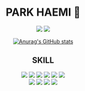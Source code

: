 <div align="center">
  
# PARK HAEMI 🐾

<a href="mailto:hmpark042@gmail.com"><img src="https://img.shields.io/badge/Gmail-EA4335?style=flat-square&logo=Gmail&logoColor=white&link=mailto:hmpark042@gmail.com"/></a> <a href="https://velog.io/@nyamnyam"><img src="https://img.shields.io/badge/Velog-20C997?style=flat-square&logo=Velog&logoColor=white&link=https://velog.io/@nyamnyam"/></a>
  
[![Anurag's GitHub stats](https://github-readme-stats.vercel.app/api?username=hm-park-dev&show_icons=true&theme=calm)
](https://github.com/anuraghazra/github-readme-stats)

  
## SKILL
  <img src="https://img.shields.io/badge/Java-007396?style=flat-square&logo=Java&logoColor=white"> 
  <img src="https://img.shields.io/badge/Spring-6DB33F?style=flat-square&logo=Spring&logoColor=white"/> 
  <img src="https://img.shields.io/badge/SpringBoot-6DB33F?style=flat-square&logo=SpringBoot&logoColor=white"/> 
  <img src="https://img.shields.io/badge/Python-3776AB?style=flat-square&logo=Python&logoColor=white">
  <img src="https://img.shields.io/badge/C++-00599C?style=flat-square&logo=C%2B%2B&logoColor=white"> 
  <img src="https://img.shields.io/badge/C-A8B9CC?style=flat-square&logo=C&logoColor=white">
  
  <br>
  <img src="https://img.shields.io/badge/VSCode-007ACC?style=flat-square&logo=VisualStudioCode&logoColor=white"> 
  <img src="https://img.shields.io/badge/IntelliJ-000000?style=flat-square&logo=IntelliJIDEA&logoColor=white"> 
  <img src="https://img.shields.io/badge/Github-181717?style=flat-square&logo=Github&logoColor=white"> 
  <img src="https://img.shields.io/badge/AmazonAWS-232F3E?style=flat-square&logo=AmazonAWS&logoColor=white">
</div>
